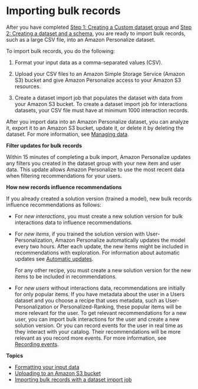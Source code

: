 # Importing bulk records<a name="bulk-data-import"></a>

 After you have completed [Step 1: Creating a Custom dataset group](data-prep-ds-group.md) and [Step 2: Creating a dataset and a schema](data-prep-creating-datasets.md), you are ready to import bulk records, such as a large CSV file, into an Amazon Personalize dataset\. 

To import bulk records, you do the following:

1. Format your input data as a comma\-separated values \(CSV\)\.

1. Upload your CSV files to an Amazon Simple Storage Service \(Amazon S3\) bucket and give Amazon Personalize access to your Amazon S3 resources\.

1. Create a dataset import job that populates the dataset with data from your Amazon S3 bucket\. To create a dataset import job for interactions datasets, your CSV file must have at minimum 1000 interaction records\.

After you import data into an Amazon Personalize dataset, you can analyze it, export it to an Amazon S3 bucket, update it, or delete it by deleting the dataset\. For more information, see [Managing data](managing-data.md)\.

**Filter updates for bulk records**

Within 15 minutes of completing a bulk import, Amazon Personalize updates any filters you created in the dataset group with your new item and user data\. This update allows Amazon Personalize to use the most recent data when filtering recommendations for your users\. 

**How new records influence recommendations**

If you already created a solution version \(trained a model\), new bulk records influence recommendations as follows:
+  For *new interactions*, you must create a new solution version for bulk interactions data to influence recommendations\. 
+ For *new items*, if you trained the solution version with User\-Personalization, Amazon Personalize automatically updates the model every two hours\. After each update, the new items might be included in recommendations with exploration\. For information about automatic updates see [Automatic updates](native-recipe-new-item-USER_PERSONALIZATION.md#automatic-updates)\. 

   For any other recipe, you must create a new solution version for the new items to be included in recommendations\. 
+ For *new users* without interactions data, recommendations are initially for only popular items\. If you have metadata about the user in a Users dataset and you choose a recipe that uses metadata, such as User\-Personalization or Personalized\-Ranking, these popular items will be more relevant for the user\. To get relevant recommendations for a new user, you can import bulk interactions for the user and create a new solution version\. Or you can record events for the user in real time as they interact with your catalog\. Their recommendations will be more relevant as you record more events\. For more information, see [Recording events](recording-events.md)\. 

**Topics**
+ [Formatting your input data](data-prep-formatting.md)
+ [Uploading to an Amazon S3 bucket](data-prep-upload-s3.md)
+ [Importing bulk records with a dataset import job](bulk-data-import-step.md)